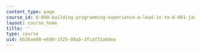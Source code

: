 ```yaml
---
content_type: page
course_id: 6-090-building-programming-experience-a-lead-in-to-6-001-january-iap-2005
layout: course_home
title: ''
type: course
uid: 6b26ae80-e690-1525-88ab-3fcaf31a6dea
---
```

